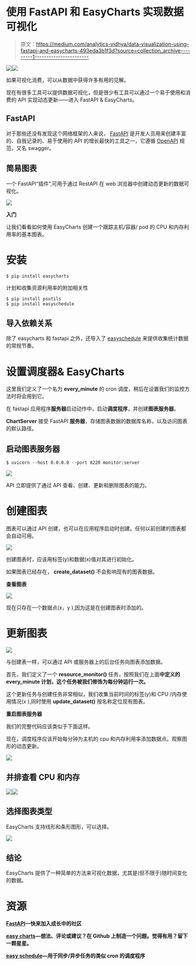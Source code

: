 # 使用 FastAPI 和 EasyCharts 实现数据可视化

> 原文：<https://medium.com/analytics-vidhya/data-visualization-using-fastapi-and-easycharts-493eda3b1f3d?source=collection_archive---------1----------------------->

![](img/1724741be79689f35f01c52e6ae80ddf.png)![](img/f9f6fc8ff99b8f15ab512ca44abdc783.png)

如果可视化消费，可以从数据中获得许多有用的见解。

现在有很多工具可以提供数据可视化，但是很少有工具可以通过一个易于使用和消费的 API 实现动态更新——进入 FastAPI & EasyCharts。

## **FastAPI**

对于那些还没有发现这个网络框架的人来说， [FastAPI](https://fastapi.tiangolo.com/) 是开发人员用来创建丰富的、自我记录的、易于使用的 API 的增长最快的工具之一，它遵循 [OpenAPI](https://swagger.io/specification/) 规范，又名 swagger。

## **简易图表**

一个 FastAPI“插件”,可用于通过 RestAPI 在 web 浏览器中创建动态更新的数据可视化。

![](img/22f25754fc02636946ee4991bb899947.png)

**入门**

让我们看看如何使用 EasyCharts 创建一个跟踪主机/容器/ pod 的 CPU 和内存利用率的基本图表。

# **安装**

```
$ pip install easycharts
```

计划和收集资源利用率的附加相关性

```
$ pip install psutils
$ pip install easyschedule
```

## **导入依赖关系**

除了 easycharts 和 fastapi 之外，还导入了 [easyschedule](https://github.com/codemation/easyschedule) 来提供收集统计数据的常规节奏。

# **设置调度器& EasyCharts**

这里我们定义了一个名为 **every_minute** 的 cron 调度，稍后在设置我们的监控方法时将会用到它。

在 fastapi 应用程序**服务器**启动动作中，启动**调度程序**，并创建**图表服务器**。

**ChartServer** 接受 FastAPI **服务器**，存储图表数据的数据库名称，以及访问图表的默认路径。

## **启动图表服务器**

```
$ uvicorn --host 0.0.0.0 --port 8220 monitor:server
```

![](img/85e53d26ba810d87b4684082aa1f175c.png)

API 立即提供了通过 API 查看、创建、更新和删除图表的能力。

# **创建图表**

图表可以通过 API 创建，也可以在应用程序启动时创建。任何以前创建的图表都会自动可用。

![](img/2b8b9d40c4e89717e0534e9cb31bcfdc.png)

创建图表时，应该用标签(y)和数据(x)值对其进行初始化。

如果图表已经存在， **create_dataset()** 不会影响现有的图表数据。

**查看图表**

![](img/d3c0bcba11fb28a86b80d4f89a2dcabe.png)

现在只存在一个数据点(x，y ),因为这是在创建图表时添加的。

# **更新图表**

![](img/44884185cf7681a265309ee1799473f9.png)

与创建表一样，可以通过 API 或服务器上的后台任务向图表添加数据。

首先，我们定义了一个 **resource_monitor()** 任务，按照我们在上面**中定义的 **every_minute** 计划，这个任务被我们修饰为每分钟运行一次。**

这个更新任务与创建任务非常相似，我们收集当前时间的标签(y)和 CPU /内存使用情况(x ),同时使用 **update_dataset()** 按名称定位现有图表。

**重启图表服务器**

我们的完整代码应该类似于下面这样。

现在，调度程序应该开始每分钟为主机的 cpu 和内存利用率添加数据点。观察图形的动态更新。

![](img/35e51cdcc229f880f00a73ad8992a29a.png)

## **并排查看 CPU 和内存**

![](img/ca2172fc5cae5bba0be1526bf4c0a7c3.png)![](img/ca2172fc5cae5bba0be1526bf4c0a7c3.png)

## **选择图表类型**

EasyCharts 支持线形和条形图形，可以选择。

![](img/606161eb13a0815a563e4bbb41c0b5c6.png)

## **结论**

EasyCharts 提供了一种简单的方法来可视化数据，尤其是(但不限于)随时间变化的数据。

# **资源**

[**FastAPI**](https://fastapi.tiangolo.com/)**—快来加入成长中的社区**

[**easy charts**](https://github.com/codemation/easycharts)**—想法、评论或建议？在 Github 上制造一个问题。觉得有用？留下一颗星星。**

[**easy schedule**](https://github.com/codemation/easyschedule)**—用于同步/异步任务的类似 cron 的调度程序**